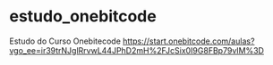 # estudo_onebitcode
Estudo do Curso Onebitecode https://start.onebitcode.com/aulas?vgo_ee=ir39trNJglRrvwL44JPhD2mH%2FJcSix0I9G8FBp79vIM%3D